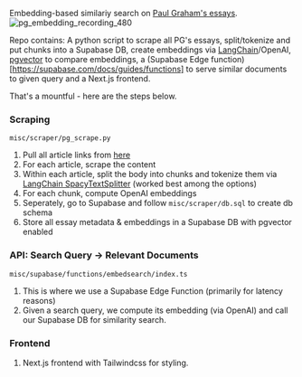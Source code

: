 Embedding-based similariy search on [Paul Graham's essays](http://www.paulgraham.com/articles.html). 
![pg_embedding_recording_480](https://user-images.githubusercontent.com/108202396/236718338-73baa6b8-ad00-4eda-b7fd-97ee86818dd7.gif)

Repo contains: A python script to scrape all PG's essays, split/tokenize and put chunks into a Supabase DB, create embeddings via [LangChain](https://python.langchain.com/en/latest/index.html)/OpenAI, [pgvector](https://github.com/pgvector/pgvector) to compare embeddings, a (Supabase Edge function)[https://supabase.com/docs/guides/functions] to serve similar documents to given query and a Next.js frontend. 

That's a mountful - here are the steps below. 

### Scraping
`misc/scraper/pg_scrape.py`

1. Pull all article links from [here](http://www.paulgraham.com/articles.html)
2. For each article, scrape the content
3. Within each article, split the body into chunks and tokenize them via [LangChain SpacyTextSplitter](https://python.langchain.com/en/latest/modules/indexes/text_splitters/examples/spacy.html) (worked best among the options) 
4. For each chunk, compute OpenAI embeddings 
5. Seperately, go to Supabase and follow `misc/scraper/db.sql` to create db schema
6. Store all essay metadata & embeddings in a Supabase DB with pgvector enabled


### API: Search Query -> Relevant Documents

`misc/supabase/functions/embedsearch/index.ts`
1. This is where we use a Supabase Edge Function (primarily for latency reasons)
2. Given a search query, we compute its embedding (via OpenAI) and call our Supabase DB for similarity search.

### Frontend

1. Next.js frontend with Tailwindcss for styling. 




